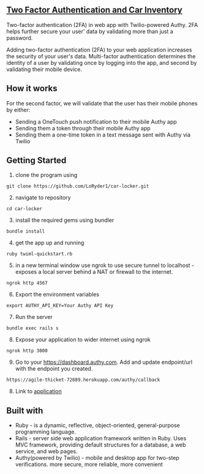 ## [Two Factor Authentication and Car Inventory](https://agile-thicket-72889.herokuapp.com/)

Two-factor authentication (2FA) in web app with Twilio-powered Authy. 2FA helps further secure your user' data by validating more than just a password. 

Adding two-factor authentication (2FA) to your web application increases the security of your user's data. Multi-factor authentication determines the identity of a user by validating once by logging into the app, and second by validating their mobile device. 

## How it works

For the second factor, we will validate that the user has their mobile phones by either: 
  - Sending a OneTouch push notification to their mobile Authy app
  - Sending them a token through their mobile Authy app
  - Sending them a one-time token in a text message sent with Authy via Twilio

## Getting Started

  1. clone the program using 
  ```
  git clone https://github.com/LoRyder1/car-locker.git
  ```
  2. navigate to repository
  ```
  cd car-locker
  ```
  3. install the required gems using bundler
  ```
  bundle install
  ```
  4. get the app up and running
  ```
  ruby twiml-quickstart.rb
  ```
  5. in a new terminal window use ngrok to use secure tunnel to localhost - exposes a local server behind a NAT or firewall to the internet. 
  ```
  ngrok http 4567
  ```
  6. Export the environment variables
  ```
  export AUTHY_API_KEY=Your Authy API Key
  ```
  7. Run the server
  ```
  bundle exec rails s
  ```
  8. Expose your application to wider internet using ngrok
  ```
  ngrok http 3000
  ```
  9. Go to your https://dashboard.authy.com. Add and update endpoint/url with the endpoint you created.
  ```
  https://agile-thicket-72889.herokuapp.com/authy/callback
  ```
  8. Link to [application](https://agile-thicket-72889.herokuapp.com/)

## Built with

* Ruby - is a dynamic, reflective, object-oriented, general-purpose programming language.
* Rails - server side web application framework written in Ruby. Uses MVC framework, providing default structures for a database, a web service, and web pages. 
* Authy(powered by Twilio) - mobile and desktop app for two-step verifications. more secure, more reliable, more convenient
